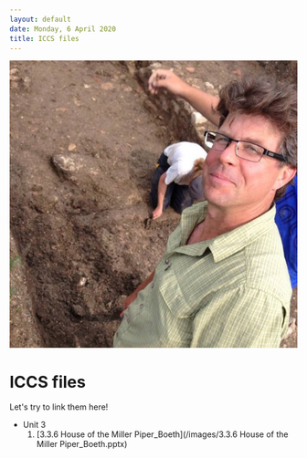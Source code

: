 ```yaml
---
layout: default
date: Monday, 6 April 2020
title: ICCS files
---
```


<img src="/images/dig.jpg" alt="Vicus Martis" id="headshot" />

# ICCS files

Let's try to link them here!

- Unit 3
    1. [3.3.6 House of the Miller Piper_Boeth](/images/3.3.6 House of the Miller Piper_Boeth.pptx)
